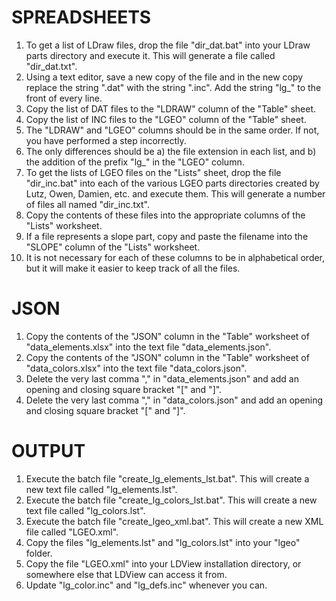 # SPREADSHEETS
1. To get a list of LDraw files, drop the file "dir_dat.bat" into your LDraw parts directory and execute it. This will generate a file called "dir_dat.txt".
1. Using a text editor, save a new copy of the file and in the new copy replace the string ".dat" with the string ".inc". Add the string "lg_" to the front of every line.
1. Copy the list of DAT files to the "LDRAW" column of the "Table" sheet.
1. Copy the list of INC files to the "LGEO" column of the "Table" sheet.
1. The "LDRAW" and "LGEO" columns should be in the same order. If not, you have performed a step incorrectly.
1. The only differences should be a) the file extension in each list, and b) the addition of the prefix "lg_" in the "LGEO" column.
1. To get the lists of LGEO files on the "Lists" sheet, drop the file "dir_inc.bat" into each of the various LGEO parts directories created by Lutz, Owen, Damien, etc. and execute them. This will generate a number of files all named "dir_inc.txt".
1. Copy the contents of these files into the appropriate columns of the "Lists" worksheet.
1. If a file represents a slope part, copy and paste the filename into the "SLOPE" column of the "Lists" worksheet.
1. It is not necessary for each of these columns to be in alphabetical order, but it will make it easier to keep track of all the files.

# JSON
1. Copy the contents of the "JSON" column in the "Table" worksheet of "data_elements.xlsx" into the text file "data_elements.json".
1. Copy the contents of the "JSON" column in the "Table" worksheet of "data_colors.xlsx" into the text file "data_colors.json".
1. Delete the very last comma "," in "data_elements.json" and add an opening and closing square bracket "[" and "]".
1. Delete the very last comma "," in "data_colors.json" and add an opening and closing square bracket "[" and "]".

# OUTPUT
1. Execute the batch file "create_lg_elements_lst.bat". This will create a new text file called "lg_elements.lst".
1. Execute the batch file "create_lg_colors_lst.bat". This will create a new text file called "lg_colors.lst".
1. Execute the batch file "create_lgeo_xml.bat". This will create a new XML file called "LGEO.xml".
1. Copy the files "lg_elements.lst" and "lg_colors.lst" into your "lgeo" folder.
1. Copy the file "LGEO.xml" into your LDView installation directory, or somewhere else that LDView can access it from.
1. Update "lg_color.inc" and "lg_defs.inc" whenever you can.
